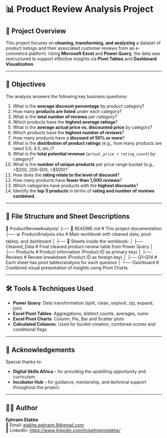 # 📊 Product Review Analysis Project

## 📝 Project Overview

This project focuses on **cleaning, transforming, and analyzing** a dataset of product listings and their associated customer reviews from an e-commerce platform. Using **Microsoft Excel** and **Power Query**, the data was restructured to support effective insights via **Pivot Tables** and **Dashboard Visualization**.

---

## 🎯 Objectives

The analysis answers the following key business questions:

1. What is the **average discount percentage** by product category?
2. How many **products are listed** under each category?
3. What is the **total number of reviews** per category?
4. Which products have the **highest average ratings**?
5. What is the **average actual price vs. discounted price** by category?
6. Which products have the **highest number of reviews**?
7. How many products have a **discount of 50% or more**?
8. What is the **distribution of product ratings** (e.g., how many products are rated 3.0, 4.0, etc.)?
9. What is the **total potential revenue** (`actual_price × rating_count`) by category?
10. What is the **number of unique products** per price range bucket (e.g., <$200, $200–$500, >$500)?
11. How does the **rating relate to the level of discount**?
12. How many products have **fewer than 1,000 reviews**?
13. Which categories have products with the **highest discounts**?
14. Identify the **top 5 products** in terms of **rating and number of reviews combined**.

---

## 📂 File Structure and Sheet Descriptions

📁 ProductReviewAnalysis/
├── 📄 README.md # This project documentation
├── 📊 ProductAnalysis.xlsx # Main workbook with cleaned data, pivot tables, and dashboard
│
├── 📑 Sheets inside the workbook:
│ ├── Cleaned_Data # Final cleaned product-review table from Power Query
│ ├── Products # Product information (Product ID as primary key)
│ ├── Reviews # Review breakdown (Product ID as foreign key)
│ ├── Q1–Q14 # Each sheet has pivot tables/analysis for each question
│ └── Dashboard # Combined visual presentation of insights using Pivot Charts


---

## 🛠 Tools & Techniques Used

- **Power Query**: Data transformation (split, clean, unpivot, zip, expand, join)
- **Excel Pivot Tables**: Aggregations, distinct counts, averages, sums
- **Excel Pivot Charts**: Column, Pie, Bar and Scatter plots
- **Calculated Columns**: Used for bucket creation, combined scores and conditional flags

---

## 👏 Acknowledgements

Special thanks to:

- **Digital Skills Africa** – for providing the upskilling opportunity and curriculum.  
- **Incubator Hub** – for guidance, mentorship, and technical support throughout the project.

---

## 👨‍💻 Author

**Ephraim Elakhe**  
📧 Email: elakhe.ephraim.9@gmail.com  
🔗 LinkedIn: *https://www.linkedin.com/in/ephraimelakhe/*  
